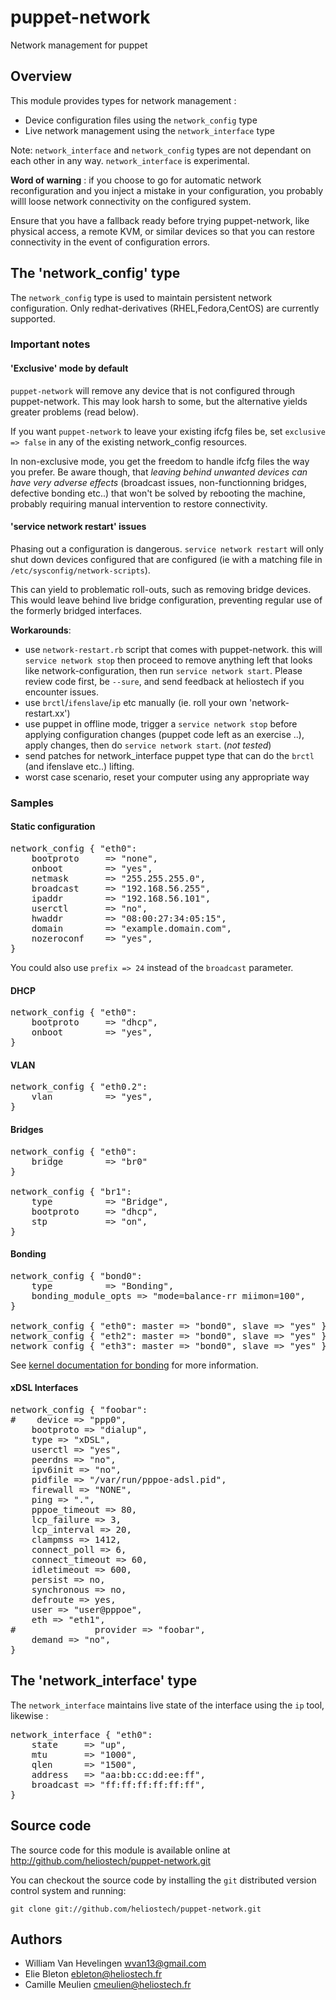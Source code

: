 # puppet-network

Network management for puppet

## Overview

This module provides types for network management :

 *   Device configuration files using the `network_config` type
 *   Live network management using the `network_interface` type

Note: `network_interface` and `network_config` types are not dependant on each other in any way. `network_interface` is experimental.

**Word of warning** : if you choose to go for automatic network reconfiguration and you inject a mistake in your configuration, you probably willl loose network connectivity on the configured system.

Ensure that you have a fallback ready before trying puppet-network, like physical access, a remote KVM, or similar devices so that you can restore connectivity in the event of configuration errors.

## The 'network_config' type

The `network_config` type is used to maintain persistent network configuration.
Only redhat-derivatives (RHEL,Fedora,CentOS) are currently supported.

### Important notes

#### 'Exclusive' mode by default

`puppet-network` will remove any device that is not configured through puppet-network.
This may look harsh to some, but the alternative yields greater problems (read below).

If you want `puppet-network` to leave your existing ifcfg files be, set `exclusive => false` in any of the existing network_config resources.

In non-exclusive mode, you get the freedom to handle ifcfg files the way you prefer. Be aware though, that *leaving behind unwanted devices can have very adverse effects* (broadcast issues, non-functionning bridges, defective bonding etc..) that won't be solved by rebooting the machine, probably requiring manual intervention to restore connectivity.

#### 'service network restart' issues

Phasing out a configuration is dangerous. `service network restart` will only shut down devices configured that are configured (ie with a matching file in `/etc/sysconfig/network-scripts`).

This can yield to problematic roll-outs, such as removing bridge devices. This would leave behind live bridge configuration, preventing regular use of the formerly bridged interfaces.

**Workarounds**:

 *   use `network-restart.rb` script that comes with puppet-network. this will `service network stop` then proceed to remove anything left that looks like network-configuration, then run `service network start`. Please review code first, be `--sure`, and send feedback at heliostech if you encounter issues.
 *   use `brctl`/`ifenslave`/`ip` etc manually (ie. roll your own 'network-restart.xx')
 *   use puppet in offline mode, trigger a `service network stop` before applying configuration changes (puppet code left as an exercise ..), apply changes, then do `service network start`. (*not tested*)
 *   send patches for network_interface puppet type that can do the `brctl` (and ifenslave etc..) lifting.
 *   worst case scenario, reset your computer using any appropriate way

### Samples

#### Static configuration
<pre>
network_config { "eth0":
    bootproto     => "none",
    onboot        => "yes",
    netmask       => "255.255.255.0",
    broadcast     => "192.168.56.255",
    ipaddr        => "192.168.56.101",
    userctl       => "no",
    hwaddr        => "08:00:27:34:05:15",
    domain        => "example.domain.com",
    nozeroconf    => "yes",
}
</pre>

You could also use `prefix => 24` instead of the `broadcast` parameter.

#### DHCP
<pre>
network_config { "eth0":
    bootproto     => "dhcp",
    onboot        => "yes",
}
</pre>

#### VLAN
<pre>
network_config { "eth0.2":
    vlan          => "yes",
}
</pre>

#### Bridges
<pre>
network_config { "eth0":
    bridge        => "br0"
}

network_config { "br1":
    type          => "Bridge",
    bootproto     => "dhcp",
    stp           => "on",
}
</pre>

#### Bonding
<pre>
network_config { "bond0":
    type          => "Bonding",
    bonding_module_opts => "mode=balance-rr miimon=100",
}

network_config { "eth0": master => "bond0", slave => "yes" }
network_config { "eth2": master => "bond0", slave => "yes" }
network_config { "eth3": master => "bond0", slave => "yes" }
</pre>

See [kernel documentation for bonding](http://www.kernel.org/doc/Documentation/networking/bonding.txt) for more information.

#### xDSL Interfaces
<pre>
network_config { "foobar":
#    device => "ppp0",
    bootproto => "dialup",
    type => "xDSL",
    userctl => "yes",
    peerdns => "no",
    ipv6init => "no",
    pidfile => "/var/run/pppoe-adsl.pid",
    firewall => "NONE",
    ping => ".",
    pppoe_timeout => 80,
    lcp_failure => 3,
    lcp_interval => 20,
    clampmss => 1412,
    connect_poll => 6,
    connect_timeout => 60,
    idletimeout => 600,
    persist => no,
    synchronous => no,
    defroute => yes,
    user => "user@pppoe",
    eth => "eth1",
#               provider => "foobar",
    demand => "no",
}
</pre>

## The 'network_interface' type

The `network_interface` maintains live state of the interface using the `ip` tool, likewise :

<pre>
network_interface { "eth0":
    state     => "up",
    mtu       => "1000",
    qlen      => "1500",
    address   => "aa:bb:cc:dd:ee:ff",
    broadcast => "ff:ff:ff:ff:ff:ff",
}
</pre>

Source code
-----------

The source code for this module is available online at
    http://github.com/heliostech/puppet-network.git

You can checkout the source code by installing the `git` distributed version
control system and running:

    git clone git://github.com/heliostech/puppet-network.git

Authors
-------

 *   William Van Hevelingen <wvan13@gmail.com>
 *   Elie Bleton <ebleton@heliostech.fr>
 *   Camille Meulien <cmeulien@heliostech.fr>
